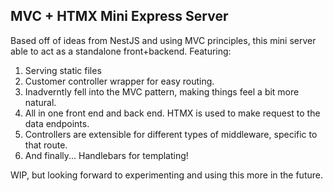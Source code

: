 ## MVC + HTMX Mini Express Server

Based off of ideas from NestJS and using MVC principles, this mini server able to act as a standalone front+backend. Featuring:

1. Serving static files
2. Customer controller wrapper for easy routing.
3. Inadverntly fell into the MVC pattern, making things feel a bit more natural.
4. All in one front end and back end. HTMX is used to make request to the data endpoints.
5. Controllers are extensible for different types of middleware, specific to that route.
6. And finally... Handlebars for templating!

WIP, but looking forward to experimenting and using this more in the future.
